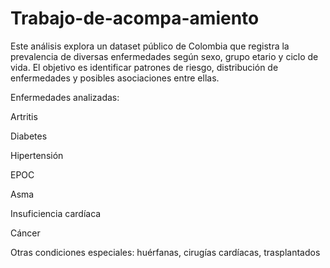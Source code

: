 # Trabajo-de-acompa-amiento
Este análisis explora un dataset público de Colombia que registra la prevalencia de diversas enfermedades según sexo, grupo etario y ciclo de vida. El objetivo es identificar patrones de riesgo, distribución de enfermedades y posibles asociaciones entre ellas.

Enfermedades analizadas:

Artritis

Diabetes

Hipertensión

EPOC

Asma

Insuficiencia cardíaca

Cáncer

Otras condiciones especiales: huérfanas, cirugías cardíacas, trasplantados
